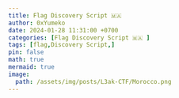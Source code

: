 ```yaml
---
title: Flag Discovery Script 🇲🇦
author: 0xYumeko
date: 2024-01-28 11:31:00 +0700
categories: [Flag Discovery Script 🇲🇦 ]
tags: [flag,Discovery Script,]
pin: false
math: true
mermaid: true
image:
  path: /assets/img/posts/L3ak-CTF/Morocco.png
---
```

